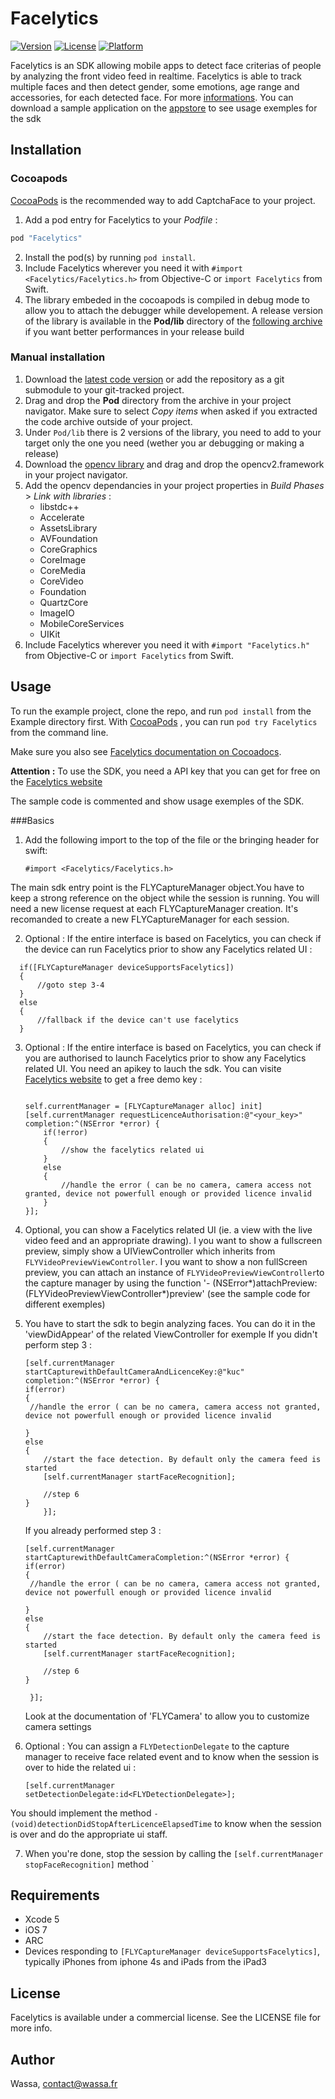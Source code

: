 # Facelytics

[![Version](https://img.shields.io/cocoapods/v/Facelytics.svg?style=flat)](http://cocoapods.org/pods/Facelytics)
[![License](https://img.shields.io/cocoapods/l/Facelytics.svg?style=flat)](http://cocoapods.org/pods/Facelytics)
[![Platform](https://img.shields.io/cocoapods/p/Facelytics.svg?style=flat)](http://cocoapods.org/pods/Facelytics)

Facelytics is an SDK allowing mobile apps to detect face criterias of people by analyzing the front video feed in realtime. Facelytics is able to track multiple faces and then detect gender, some emotions, age range and accessories, for each detected face. For more [informations](http://face-lytics.com). You can download a sample application on the [appstore](https://itunes.apple.com/ai/app/facelytics/id997764123) to see usage exemples for the sdk

## Installation

### Cocoapods

[CocoaPods](http://www.cocoapods.org) is the recommended way to add CaptchaFace to your project.

1. Add a pod entry for Facelytics to your *Podfile* :

```ruby
pod "Facelytics"
```

2. Install the pod(s) by running `pod install`.
3. Include Facelytics wherever you need it with `#import <Facelytics/Facelytics.h>` from Objective-C or `import Facelytics` from Swift.
4. The library embeded in the cocoapods is compiled in debug mode to allow you to attach the debugger while developement. A release version of the library is available in the **Pod/lib** directory of the [following archive](https://github.com/wassafr/Facelytics-ios/archive/master.zip) if you want better performances in your release build 

### Manual installation

1. Download the [latest code version](https://github.com/wassafr/Facelytics-ios/archive/master.zip) or add the repository as a git submodule to your git-tracked project.
2. Drag and drop the **Pod** directory from the archive in your project navigator. Make sure to select *Copy items* when asked if you extracted the code archive outside of your project.
3. Under `Pod/lib` there is 2 versions of the library, you need to add to your target only the one you need (wether you ar debugging or making a release)
4. Download the [opencv library](http://sourceforge.net/projects/opencvlibrary/files/opencv-ios/2.4.9/opencv2.framework.zip/download) and drag and drop the opencv2.framework in your project navigator.
5. Add the opencv dependancies in your project properties in *Build Phases* > *Link with libraries* :
    * libstdc++
    * Accelerate
    * AssetsLibrary
    * AVFoundation
    * CoreGraphics
    * CoreImage
    * CoreMedia
    * CoreVideo
    * Foundation
    * QuartzCore
    * ImageIO
    * MobileCoreServices
    * UIKit
6. Include Facelytics wherever you need it with `#import "Facelytics.h"` from Objective-C or `import Facelytics` from Swift.




## Usage

To run the example project, clone the repo, and run `pod install` from the Example directory first. With [CocoaPods](http://www.cocoapods.org) , you can run `pod try Facelytics`
from the command line.

Make sure you also see [Facelytics documentation on Cocoadocs](http://cocoadocs.org/docsets/Facelytics).

**Attention :** To use the SDK, you need a API key that you can get for free on the [Facelytics website](http://face-lytics.com)

The sample code is commented and show usage exemples of the SDK.

###Basics
1. Add the following import to the top of the file or the bringing header for swift:

    ```
    #import <Facelytics/Facelytics.h>
    ```
The main sdk entry point is the FLYCaptureManager object.You have to keep a strong reference on the object while the session is running. You will need a new license request at each FLYCaptureManager creation. It's recomanded to create a new FLYCaptureManager for each session.

2. Optional : If the entire interface is based on Facelytics, you can check if the device can run Facelytics prior to show any Facelytics related UI :

  ```objc
    if([FLYCaptureManager deviceSupportsFacelytics])
    {
        //goto step 3-4
    }
    else
    {
        //fallback if the device can't use facelytics
    }
  ```
3. Optional : If the entire interface is based on Facelytics, you can check if you are authorised to launch Facelytics prior to show any Facelytics related UI. You need an apikey to lauch the sdk. You can visite  [Facelytics website](http://face-lytics.com) to get a free demo key :

    ```objc
    
    self.currentManager = [FLYCaptureManager alloc] init]
    [self.currentManager requestLicenceAuthorisation:@"<your_key>" completion:^(NSError *error) {
        if(!error)
        {
            //show the facelytics related ui
        }
        else
        {
            //handle the error ( can be no camera, camera access not granted, device not powerfull enough or provided licence invalid
        }
    }];
    ```

4. Optional, you can show a Facelytics related UI (ie. a view with the live video feed and an appropriate drawing). I you want to show a fullscreen preview, simply show a UIViewController which inherits from `FLYVideoPreviewViewController`. I you want to show a non fullScreen preview, you can attach an instance of `FLYVideoPreviewViewController`to the capture manager by using the function '- (NSError*)attachPreview:(FLYVideoPreviewViewController*)preview' (see the sample code for different exemples)
      
5. You have to start the sdk to begin analyzing faces. You can do it in the 'viewDidAppear' of the related ViewController for exemple
If you didn't perform step 3 :
   
   ```objc
   [self.currentManager startCapturewithDefaultCameraAndLicenceKey:@"kuc" completion:^(NSError *error) {
   if(error)
   {
    //handle the error ( can be no camera, camera access not granted, device not powerfull enough or provided licence invalid

   }
   else
   {
       //start the face detection. By default only the camera feed is started
       [self.currentManager startFaceRecognition];
       
       //step 6
   }
       }];
    ```
   
   If you already performed step 3 :
   
   ```objc
   [self.currentManager startCapturewithDefaultCameraCompletion:^(NSError *error) {
   if(error)
   {
    //handle the error ( can be no camera, camera access not granted, device not powerfull enough or provided licence invalid
   
   }
   else
   {
       //start the face detection. By default only the camera feed is started
       [self.currentManager startFaceRecognition];
       
       //step 6
   }
     
    }];
   ```
   Look at the documentation of 'FLYCamera' to allow you to customize camera settings
6. Optional : You can assign a `FLYDetectionDelegate` to the capture manager to receive face related event and to know when the session is over to hide the related ui :

    ```objc
    [self.currentManager setDetectionDelegate:id<FLYDetectionDelegate>];
    ```
You should implement the method `- (void)detectionDidStopAfterLicenceElapsedTime` to know when the session is over and do the appropriate ui staff.

7. When you're done, stop the session by calling the `[self.currentManager stopFaceRecognition]` method
`
 
## Requirements

* Xcode 5
* iOS 7
* ARC
* Devices responding to `[FLYCaptureManager deviceSupportsFacelytics]`, typically iPhones from iphone 4s and iPads from the iPad3

## License

Facelytics is available under a commercial license. See the LICENSE file for more info.

## Author

Wassa, contact@wassa.fr

